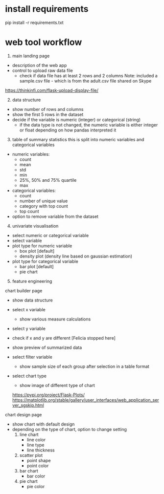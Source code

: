 # install requirements

pip install -r requirements.txt

# web tool workflow 

1. main landing page 
- description of the web app 
- control to upload raw data file
    - check if data file has at least 2 rows and 2 columns 
Note: included a sample.csv file - which is from the adult.csv file shared on Skype

https://thinkinfi.com/flask-upload-display-file/


2. data structure 
- show number of rows and columns
- show the first 5 rows in the dataset 
- decide if the variable is numeric (integer) or categorical (string)
    - if the data type is not changed, the numeric variable is either integer or float
        depending on how pandas interpreted it 

3. table of summary statistics 
this is split into numeric variables and categorical variables 
- numeric variables:
    - count
    - mean
    - std
    - min
    - 25%, 50% and 75% quartile 
    - max
- categorical variables:
    - count 
    - number of unique value
    - category with top count
    - top count
- option to remove variable from the dataset

4. univariate visualisation 
- select numeric or categorical variable 
- select variable 
- plot type for numeric variable 
    - box plot [default]
    - density plot (density line based on gaussian estimation)
- plot type for categorical variable
    - bar plot [default]
    - pie chart 

5. feature engineering 


chart builder page 
- show data structure
- select x variable 
    - show various measure calculations
- select y variable
- check if x and y are different [Felicia stopped here]
- show preview of summarized data 
- select filter variable 
    - show sample size of each group after selection in a table format
- select chart type 
    - show image of different type of chart 

    https://pypi.org/project/Flask-Plots/
    https://matplotlib.org/stable/gallery/user_interfaces/web_application_server_sgskip.html

chart design page 
- show chart with default design 
- depending on the type of chart, option to change setting 
    1. line chart 
        - line color 
        - line type
        - line thickness
    2. scatter plot 
        - point shape 
        - point color 
    3. bar chart 
        - bar color 
    4. pie chart 
        - pie color